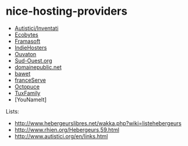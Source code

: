 # nice-hosting-providers

* [Autistici/Inventati](http://www.autistici.org/en/index.html)
* [Ecobytes](https://co-munity.net/ecobytes)
* [Framasoft](http://www.framasoft.net/)
* [IndieHosters](https://indiehosters.net/)
* [Ouvaton](http://ouvaton.coop/)
* [Sud-Ouest.org](https://www.sud-ouest.org/)
* [domainepublic.net](http://www.domainepublic.net/)
* [bawet](http://www.bawet.org/index/pmwiki.php)
* [franceServe](http://www.franceserv.fr/)
* [Octopuce](https://www.octopuce.fr/)
* [TuxFamily](http://tuxfamily.org/)
* [YouNameIt]

Lists:
 - http://www.hebergeurslibres.net/wakka.php?wiki=listehebergeurs
 - http://www.rhien.org/Hebergeurs,59.html
 - http://www.autistici.org/en/links.html
